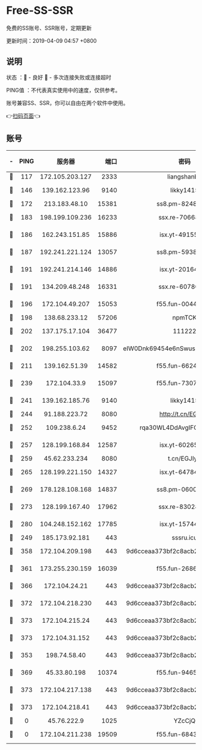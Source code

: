 # Free-SS-SSR

免费的SS账号、SSR账号，定期更新

更新时间：2019-04-09 04:57 +0800

## 说明

状态     ：🙂 - 良好 🙁 - 多次连接失败或连接超时

PING值   ：不代表真实使用中的速度，仅供参考。

账号兼容SS、SSR，你可以自由在两个软件中使用。

👉[扫码页面](https://liesauer.github.io/Free-SS-SSR/)👈

## 账号

|-|PING|服务器|端口|密码|加密方式|区域|
|:----:|:----:|:-----:|-----:|:----:|:----:|:----:|
|🙂|117|172.105.203.127|2333|liangshanbo|chacha20|JP|
|🙂|146|139.162.123.96|9140|likky1415|aes-256-cfb|JP|
|🙂|172|213.183.48.10|15381|ss8.pm-82487575|rc4-md5|RU|
|🙂|183|198.199.109.236|16233|ssx.re-70668248|aes-256-cfb|US|
|🙂|186|162.243.151.85|15886|isx.yt-49155174|aes-256-cfb|US|
|🙂|187|192.241.221.124|13057|ss8.pm-59380091|aes-256-cfb|US|
|🙂|191|192.241.214.146|14886|isx.yt-20164849|aes-256-cfb|US|
|🙂|191|134.209.48.248|16331|ssx.re-60780251|aes-256-cfb|US|
|🙂|196|172.104.49.207|15053|f55.fun-00442983|aes-256-cfb|SG|
|🙂|198|138.68.233.12|57206|npmTCK|rc4-md5|US|
|🙂|202|137.175.17.104|36477|111222|aes-256-cfb|CN|
|🙂|202|198.255.103.62|8097|eIW0Dnk69454e6nSwuspv9DmS201tQ0D|aes-256-cfb|US|
|🙂|211|139.162.51.39|14582|f55.fun-66240156|aes-256-cfb|SG|
|🙂|239|172.104.33.9|15097|f55.fun-73077519|aes-256-cfb|SG|
|🙂|241|139.162.185.76|9140|likky1415|aes-256-cfb|DE|
|🙂|244|91.188.223.72|8080|http://t.cn/EGJIyrl|rc4-md5|RU|
|🙂|252|109.238.6.24|9452|rqa30WL4DdAvgIFG6Fs3znzTa|aes-256-cfb|FR|
|🙂|257|128.199.168.84|12587|isx.yt-60265263|aes-256-cfb|SG|
|🙂|259|45.62.233.234|8080|t.cn/EGJIyrl|rc4-md5|CA|
|🙂|265|128.199.221.150|14327|isx.yt-64784578|aes-256-cfb|SG|
|🙂|269|178.128.108.168|14837|ss8.pm-06000886|aes-256-cfb|SG|
|🙂|273|128.199.167.40|17962|ssx.re-83028997|aes-256-cfb|SG|
|🙂|280|104.248.152.162|17785|isx.yt-15744802|aes-256-cfb|SG|
|🙂|249|185.173.92.181|443|sssru.icu|rc4-md5|RU|
|🙂|358|172.104.209.198|443|9d6cceaa373bf2c8acb22e60b6a58be6|aes-256-cfb|US|
|🙂|361|173.255.230.159|16039|f55.fun-26864065|aes-256-cfb|US|
|🙂|366|172.104.24.21|443|9d6cceaa373bf2c8acb22e60b6a58be6|aes-256-cfb|US|
|🙂|372|172.104.218.230|443|9d6cceaa373bf2c8acb22e60b6a58be6|aes-256-cfb|US|
|🙂|373|172.104.215.24|443|9d6cceaa373bf2c8acb22e60b6a58be6|aes-256-cfb|US|
|🙂|373|172.104.31.152|443|9d6cceaa373bf2c8acb22e60b6a58be6|aes-256-cfb|US|
|🙁|353|198.74.58.40|443|9d6cceaa373bf2c8acb22e60b6a58be6|aes-256-cfb|US|
|🙁|369|45.33.80.198|10374|f55.fun-94658580|aes-256-cfb|US|
|🙁|373|172.104.217.138|443|9d6cceaa373bf2c8acb22e60b6a58be6|aes-256-cfb|US|
|🙁|373|172.104.218.41|443|9d6cceaa373bf2c8acb22e60b6a58be6|aes-256-cfb|US|
|🙁|0|45.76.222.9|1025|YZcCjQ|rc4-md5|JP|
|🙁|0|172.104.211.238|19509|f55.fun-68433460|aes-256-cfb|US|
